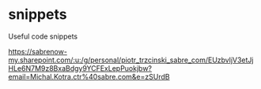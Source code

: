 # snippets
Useful code snippets

https://sabrenow-my.sharepoint.com/:u:/g/personal/piotr_trzcinski_sabre_com/EUzbvljV3etJjHLe6N7M9z8BxaBdgy9YCFExLepPuokjbw?email=Michal.Kotra.ctr%40sabre.com&e=zSUrdB

